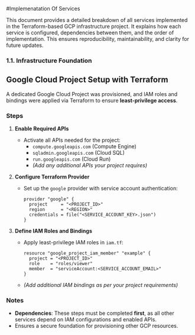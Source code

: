 #Implemenatation Of Services

This document provides a detailed breakdown of all services implemented in the Terraform-based GCP infrastructure project. It explains how each service is configured, dependencies between them, and the order of implementation. This ensures reproducibility, maintainability, and clarity for future updates.

### 1.1. Infrastructure Foundation
## Google Cloud Project Setup with Terraform

A dedicated Google Cloud Project was provisioned, and IAM roles and bindings were applied via Terraform to ensure **least-privilege access**.

### Steps

1. **Enable Required APIs**
   - Activate all APIs needed for the project:
     - `compute.googleapis.com` (Compute Engine)
     - `sqladmin.googleapis.com` (Cloud SQL)
     - `run.googleapis.com` (Cloud Run)
     - *(Add any additional APIs your project requires)*

2. **Configure Terraform Provider**
   - Set up the `google` provider with service account authentication:
     ```hcl
     provider "google" {
       project     = "<PROJECT_ID>"
       region      = "<REGION>"
       credentials = file("<SERVICE_ACCOUNT_KEY>.json")
     }
     ```

3. **Define IAM Roles and Bindings**
   - Apply least-privilege IAM roles in `iam.tf`:
     ```hcl
     resource "google_project_iam_member" "example" {
       project = "<PROJECT_ID>"
       role    = "roles/viewer"
       member  = "serviceAccount:<SERVICE_ACCOUNT_EMAIL>"
     }
     ```
   - *(Add additional IAM bindings as per your project requirements)*

### Notes

- **Dependencies**: These steps must be completed **first**, as all other services depend on IAM configurations and enabled APIs.
- Ensures a secure foundation for provisioning other GCP resources.


